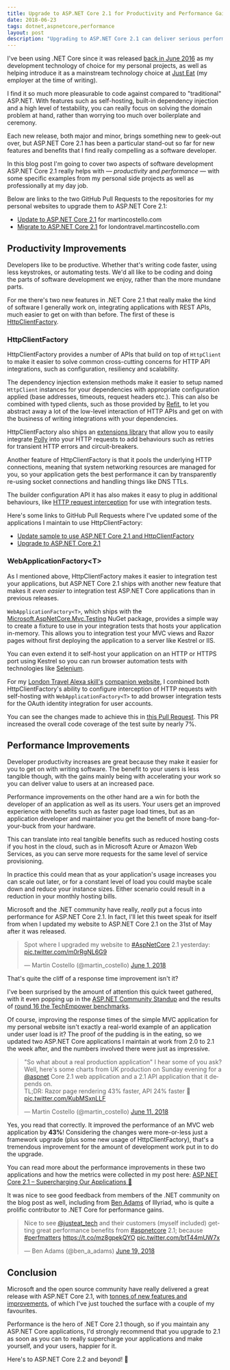 ```yaml
---
title: Upgrade to ASP.NET Core 2.1 for Productivity and Performance Gains
date: 2018-06-23
tags: dotnet,aspnetcore,performance
layout: post
description: "Upgrading to ASP.NET Core 2.1 can deliver serious performance improvements to your web applications as well as make you much more productive as a developer."
---
```


I've been using .NET Core since it was released [back in June 2016](https://blogs.msdn.microsoft.com/dotnet/2016/06/27/announcing-net-core-1-0/ "Announcing .NET Core 1.0") as my development technology of choice for my personal projects, as well as helping introduce it as a mainstream technology choice at [Just Eat](https://www.just-eat.com/ "Just Eat global website") (my employer at the time of writing).

I find it so much more pleasurable to code against compared to "traditional" ASP.NET. With features such as self-hosting, built-in dependency injection and a high level of testability, you can really focus on solving the domain problem at hand, rather than worrying too much over boilerplate and ceremony.

Each new release, both major and minor, brings something new to geek-out over, but ASP.NET Core 2.1 has been a particular stand-out so far for new features and benefits that I find really compelling as a software developer.

<!--more-->

In this blog post I'm going to cover two aspects of software development ASP.NET Core 2.1 really helps with — _productivity_ and _performance_ — with some specific examples from my personal side projects as well as professionally at my day job.

Below are links to the two GitHub Pull Requests to the repositories for my personal websites to upgrade them to ASP.NET Core 2.1:

- [Update to ASP.NET Core 2.1](https://github.com/martincostello/website/pull/211 "Update to ASP.NET Core 2.1") for martincostello.com
- [Migrate to ASP.NET Core 2.1](https://github.com/martincostello/alexa-london-travel-site/pull/178 "Migrate to ASP.NET Core 2.1") for londontravel.martincostello.com

## Productivity Improvements

Developers like to be productive. Whether that's writing code faster, using less keystrokes, or automating tests. We'd all like to be coding and doing the parts of software development we enjoy, rather than the more mundane parts.

For me there's two new features in .NET Core 2.1 that really make the kind of software I generally work on, integrating applications with REST APIs, much easier to get on with than before. The first of these is [HttpClientFactory](https://github.com/aspnet/HttpClientFactory "aspnet/HttpClientFactory on GitHub.com").

### HttpClientFactory

HttpClientFactory provides a number of APIs that build on top of `HttpClient` to make it easier to solve common cross-cutting concerns for HTTP API integrations, such as configuration, resiliency and scalability.

The dependency injection extension methods make it easier to setup named `HttpClient` instances for your dependencies with appropriate configuration applied (base addresses, timeouts, request headers etc.). This can also be combined with typed clients, such as those provided by [Refit](https://github.com/reactiveui/refit "Refit on GitHub.com"), to let you abstract away a lot of the low-level interaction of HTTP APIs and get on with the business of writing integrations with your dependencies.

HttpClientFactory also ships an [extensions library](https://www.nuget.org/packages/Microsoft.Extensions.Http.Polly/ "Microsoft.Extensions.Http.Polly on nuget.org") that allow you to easily integrate [Polly](https://github.com/App-vNext/Polly "Polly on GitHub.com") into your HTTP requests to add behaviours such as retries for transient HTTP errors and circuit-breakers.

Another feature of HttpClientFactory is that it pools the underlying HTTP connections, meaning that system networking resources are managed for you, so your application gets the best performance it can by transparently re-using socket connections and handling things like DNS TTLs.

The builder configuration API it has also makes it easy to plug in additional behaviours, like [HTTP request interception](https://github.com/justeat/httpclient-interception/tree/master/samples#httpclient-interception-samples "httpclient-interception samples on GitHub.com") for use with integration tests.

Here's some links to GitHub Pull Requests where I've updated some of the applications I maintain to use HttpClientFactory:

- [Update sample to use ASP.NET Core 2.1 and HttpClientFactory](https://github.com/justeat/httpclient-interception/pull/23 "Update sample to use ASP.NET Core 2.1 and HttpClientFactory for JustEat.HttpClientInterception")
- [Upgrade to ASP.NET Core 2.1](https://github.com/justeat/ApplePayJSSample/pull/27 "Upgrade to ASP.NET Core 2.1 for Apple Pay JS Sample code")

### WebApplicationFactory&lt;T&gt;

As I mentioned above, HttpClientFactory makes it easier to integration test your applications, but ASP.NET Core 2.1 ships with another new feature that makes it _even easier_ to integration test ASP.NET Core applications than in previous releases.

`WebApplicationFactory<T>`, which ships with the [Microsoft.AspNetCore.Mvc.Testing](https://www.nuget.org/packages/Microsoft.AspNetCore.Mvc.Testing/ "Microsoft.AspNetCore.Mvc.Testing on NuGet.org") NuGet package, provides a simple way to create a fixture to use in your integration tests that hosts your application in-memory. This allows you to integration test your MVC views and Razor pages without first deploying the application to a server like Kestrel or IIS.

You can even extend it to self-host your application on an HTTP or HTTPS port using Kestrel so you can run browser automation tests with technologies like [Selenium](https://github.com/SeleniumHQ/selenium "Selenium on GitHub.com").

For my [London Travel Alexa skill's](https://www.amazon.co.uk/dp/B01NB0T86R "London Travel on amazon.co.uk") [companion website](https://londontravel.martincostello.com/ "London Travel companion website"), I combined both HttpClientFactory's ability to configure interception of HTTP requests with self-hosting with `WebApplicationFactory<T>` to add browser integration tests for the OAuth identity integration for user accounts.

You can see the changes made to achieve this in [this Pull Request](https://github.com/martincostello/alexa-london-travel-site/pull/186 "Integrate HttpClientFactory for my Alexa skill companion website"). This PR increased the overall code coverage of the test suite by nearly 7%.

## Performance Improvements

Developer productivity increases are great because they make it easier for you to get on with writing software. The benefit to your users is less tangible though, with the gains mainly being with accelerating your work so you can deliver value to users at an increased pace.

Performance improvements on the other hand are a win for both the developer of an application as well as its users. Your users get an improved experience with benefits such as faster page load times, but as an application developer and maintainer you get the benefit of more bang-for-your-buck from your hardware.

This can translate into real tangible benefits such as reduced hosting costs if you host in the cloud, such as in Microsoft Azure or Amazon Web Services, as you can serve more requests for the same level of service provisioning.

In practice this could mean that as your application's usage increases you can scale out later, or for a constant level of load you could maybe scale down and reduce your instance sizes. Either scenario could result in a reduction in your monthly hosting bills.

Microsoft and the .NET community have really, _really_ put a focus into performance for ASP.NET Core 2.1. In fact, I'll let this tweet speak for itself from when I updated my website to ASP.NET Core 2.1 on the 31st of May after it was released.

<blockquote class="twitter-tweet" data-lang="en"><p lang="en" dir="ltr">Spot where I upgraded my website to <a href="https://twitter.com/hashtag/AspNetCore?src=hash&amp;ref_src=twsrc%5Etfw">#AspNetCore</a> 2.1 yesterday: <a href="https://t.co/m0rRgNL6G9">pic.twitter.com/m0rRgNL6G9</a></p>&mdash; Martin Costello (@martin_costello) <a href="https://twitter.com/martin_costello/status/1002463054511136768?ref_src=twsrc%5Etfw">June 1, 2018</a></blockquote>
<script async src="https://platform.twitter.com/widgets.js" charset="utf-8"></script>

That's quite the cliff of a response time improvement isn't it?

I've been surprised by the amount of attention this quick tweet gathered, with it even popping up in the [ASP.NET Community Standup](https://youtu.be/LCV-JNOkZC4?t=15m16s "ASP.NET Community Standup - June 5, 2018 - ASP.NET Core 2.1 Release Party @15:16") and the results of [round 16 the TechEmpower benchmarks](https://www.techempower.com/blog/2018/06/06/framework-benchmarks-round-16/ "
June 6, 2018
Framework Benchmarks Round 16").

Of course, improving the response times of the simple MVC application for my personal website isn't exactly a real-world example of an application under user load is it? The proof of the pudding is in the eating, so we updated two ASP.NET Core applications I maintain at work from 2.0 to 2.1 the week after, and the numbers involved there were just as impressive.

<blockquote class="twitter-tweet" data-conversation="none" data-lang="en"><p lang="en" dir="ltr">&quot;So what about a real production application&quot; I hear some of you ask? Well, here&#39;s some charts from UK production on Sunday evening for a <a href="https://twitter.com/aspnet?ref_src=twsrc%5Etfw">@aspnet</a> Core 2.1 web application and a 2.1 API application that it depends on.<br>TL;DR: Razor page rendering 43% faster, API 24% faster 🚀 <a href="https://t.co/KubMSxnLLF">pic.twitter.com/KubMSxnLLF</a></p>&mdash; Martin Costello (@martin_costello) <a href="https://twitter.com/martin_costello/status/1006177524848713728?ref_src=twsrc%5Etfw">June 11, 2018</a></blockquote>
<script async src="https://platform.twitter.com/widgets.js" charset="utf-8"></script>

Yes, you read that correctly. It improved the performance of an MVC web application by **43%**! Considering the changes were more-or-less just a framework upgrade (plus some new usage of HttpClientFactory), that's a tremendous improvement for the amount of development work put in to do the upgrade.

You can read more about the performance improvements in these two applications and how the metrics were collected in my post here: [ASP.NET Core 2.1 – Supercharging Our Applications 🚀](https://blog.martincostello.com/aspnet-core-21-supercharging-our-applications/ "ASP.NET Core 2.1 – Supercharging Our Applications")

It was nice to see good feedback from members of the .NET community on the blog post as well, including from [Ben Adams](https://twitter.com/ben_a_adams "Ben Adams on Twitter") of Illyriad, who is quite a prolific contributor to .NET Core for performance gains.

<blockquote class="twitter-tweet" data-lang="en"><p lang="en" dir="ltr">Nice to see <a href="https://twitter.com/justeat_tech?ref_src=twsrc%5Etfw">@justeat_tech</a> and their customers (myself included) getting great performance benefits from <a href="https://twitter.com/hashtag/aspnetcore?src=hash&amp;ref_src=twsrc%5Etfw">#aspnetcore</a> 2.1; because <a href="https://twitter.com/hashtag/perfmatters?src=hash&amp;ref_src=twsrc%5Etfw">#perfmatters</a> <a href="https://t.co/mz8gpekQYO">https://t.co/mz8gpekQYO</a> <a href="https://t.co/btT44mUW7x">pic.twitter.com/btT44mUW7x</a></p>&mdash; Ben Adams (@ben_a_adams) <a href="https://twitter.com/ben_a_adams/status/1009158831732125697?ref_src=twsrc%5Etfw">June 19, 2018</a></blockquote>
<script async src="https://platform.twitter.com/widgets.js" charset="utf-8"></script>

## Conclusion

Microsoft and the open source community have really delivered a great release with ASP.NET Core 2.1, with [tonnes of new features and improvements](https://github.com/dotnet/core/blob/master/release-notes/2.1/2.1.0.md ".NET Core 2.1 Release Notes on GitHub.com"), of which I've just touched the surface with a couple of my favourites.

Performance is the hero of .NET Core 2.1 though, so if you maintain any ASP.NET Core applications, I'd strongly recommend that you upgrade to 2.1 as soon as you can to really supercharge your applications and make yourself, and your users, happier for it.

Here's to ASP.NET Core 2.2 and beyond! 🚀
